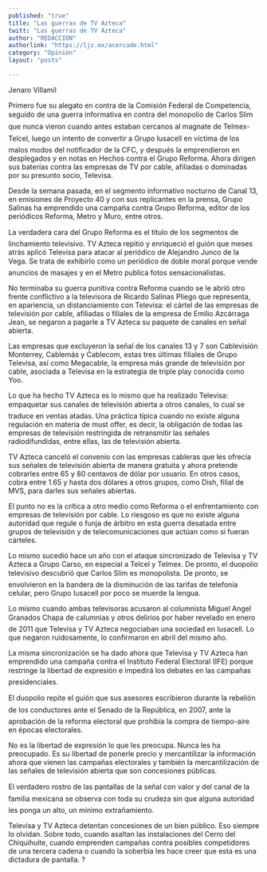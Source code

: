 ```yaml
---
published: "true"
title: "Las guerras de TV Azteca"
twitt: "Las guerras de TV Azteca"
author: "REDACCION"
authorlink: "https://ljz.mx/acercade.html"
category: "Opinión"
layout: "posts"

---
```



  Jenaro Villamil



  Primero fue su alegato en contra de la Comisión Federal de Competencia, seguido de una guerra informativa en contra del monopolio de Carlos Slim que nunca vieron cuando antes estaban cercanos al magnate de Telmex-Telcel, luego un intento de convertir a Grupo Iusacell en víctima de los malos modos del notificador de la CFC, y después la emprendieron en desplegados y en notas en Hechos contra el Grupo Reforma. Ahora dirigen sus baterías contra las empresas de TV por cable, afiliadas o dominadas por su presunto socio, Televisa.



  Desde la semana pasada, en el segmento informativo nocturno de Canal 13, en emisiones de Proyecto 40 y con sus replicantes en la prensa, Grupo Salinas ha emprendido una campaña contra Grupo Reforma, editor de los periódicos Reforma, Metro y Muro, entre otros.



  La verdadera cara del Grupo Reforma es el título de los segmentos de linchamiento televisivo. TV Azteca repitió y enriqueció el guión que meses atrás aplicó Televisa para atacar al periódico de Alejandro Junco de la Vega. Se trata de exhibirlo como un periódico de doble moral porque vende anuncios de masajes y en el Metro publica fotos sensacionalistas.



  No terminaba su guerra punitiva contra Reforma cuando se le abrió otro frente conflictivo a la televisora de Ricardo Salinas Pliego que representa, en apariencia, un distanciamiento con Televisa: el cártel de las empresas de televisión por cable, afiliadas o filiales de la empresa de Emilio Azcárraga Jean, se negaron a pagarle a TV Azteca su paquete de canales en señal abierta.



  Las empresas que excluyeron la señal de los canales 13 y 7 son Cablevisión Monterrey, Cablemás y Cablecom, estas tres últimas filiales de Grupo Televisa, así como Megacable, la empresa más grande de televisión por cable, asociada a Televisa en la estrategia de triple play conocida como Yoo.



  Lo que ha hecho TV Azteca es lo mismo que ha realizado Televisa: empaquetar sus canales de televisión abierta a otros canales, lo cual se traduce en ventas atadas. Una práctica típica cuando no existe alguna regulación en materia de must offer, es decir, la obligación de todas las empresas de televisión restringida de retransmitir las señales radiodifundidas, entre ellas, las de televisión abierta.



  TV Azteca canceló el convenio con las empresas cableras que les ofrecía sus señales de televisión abierta de manera gratuita y ahora pretende cobrarles entre 65 y 80 centavos de dólar por usuario. En otros casos, cobra entre 1.65 y hasta dos dólares a otros grupos, como Dish, filial de MVS, para darles sus señales abiertas.



  El punto no es la crítica a otro medio como Reforma o el enfrentamiento con empresas de televisión por cable. Lo riesgoso es que no existe alguna autoridad que regule o funja de árbitro en esta guerra desatada entre grupos de televisión y de telecomunicaciones que actúan como si fueran cárteles.



  Lo mismo sucedió hace un año con el ataque sincronizado de Televisa y TV Azteca a Grupo Carso, en especial a Telcel y Telmex. De pronto, el duopolio televisivo descubrió que Carlos Slim es monopolista. De pronto, se envolvieron en la bandera de la disminución de las tarifas de telefonía celular, pero Grupo Iusacell por poco se muerde la lengua.



  Lo mismo cuando ambas televisoras acusaron al columnista Miguel Angel Granados Chapa de calumnias y otros delirios por haber revelado en enero de 2011 que Televisa y TV Azteca negociaban una sociedad en Iusacell. Lo que negaron ruidosamente, lo confirmaron en abril del mismo año.



  La misma sincronización se ha dado ahora que Televisa y TV Azteca han emprendido una campaña contra el Instituto Federal Electoral (IFE) porque restringe la libertad de expresión e impedirá los debates en las campañas presidenciales.



  El duopolio repite el guión que sus asesores escribieron durante la rebelión de los conductores ante el Senado de la República, en 2007, ante la aprobación de la reforma electoral que prohibía la compra de tiempo-aire en épocas electorales.



  No es la libertad de expresión lo que les preocupa. Nunca les ha preocupado. Es su libertad de ponerle precio y mercantilizar la información ahora que vienen las campañas electorales y también la mercantilización de las señales de televisión abierta que son concesiones públicas.



  El verdadero rostro de las pantallas de la señal con valor y del canal de la familia mexicana se observa con toda su crudeza sin que alguna autoridad les ponga un alto, un mínimo extrañamiento.



  Televisa y TV Azteca detentan concesiones de un bien público. Eso siempre lo olvidan. Sobre todo, cuando asaltan las instalaciones del Cerro del Chiquihuite, cuando emprenden campañas contra posibles competidores de una tercera cadena o cuando la soberbia les hace creer que esta es una dictadura de pantalla. ?


